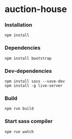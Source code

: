 # auction-house


### Installation
```
npm install
```
### Dependencies
```
npm install bootstrap
```
### Dev-dependencies
```
npm install sass --save-dev
npm install -g live-server
```
### Build
```
npm run build
```
### Start sass compiler
```
npm run watch
```
